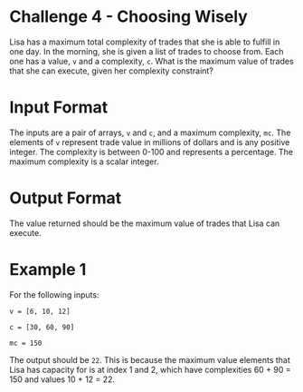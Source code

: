 # Challenge 4 - Choosing Wisely

Lisa has a maximum total complexity of trades that she is able to fulfill in one day. In the morning, she is given a list of trades to choose from. Each one has a value, `v` and a complexity, `c`. What is the maximum value of trades that she can execute, given her complexity constraint?

# Input Format

The inputs are a pair of arrays, `v` and `c`, and a maximum complexity, `mc`. The elements of `v` represent trade value in millions of dollars and is any positive integer. The complexity is between 0-100 and represents a percentage. The maximum complexity is a scalar integer.

# Output Format

The value returned should be the maximum value of trades that Lisa can execute.

# Example 1

For the following inputs:

`v = [6, 10, 12]`

`c = [30, 60, 90]`

`mc = 150`

The output should be `22`. This is because the maximum value elements that Lisa has capacity for is at index 1 and 2, which have complexities 60 + 90 = 150 and values 10 + 12 = 22.